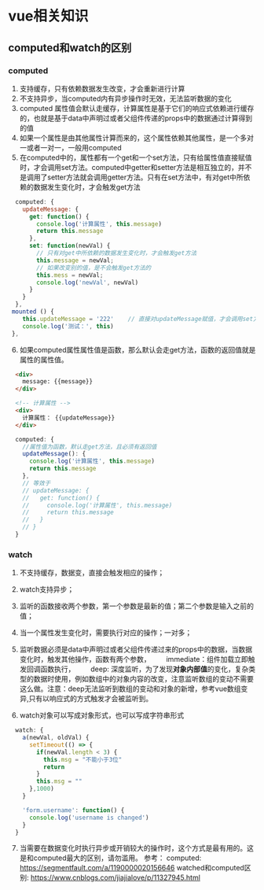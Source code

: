 # vue相关知识
## computed和watch的区别
### computed
1. 支持缓存，只有依赖数据发生改变，才会重新进行计算  
2. 不支持异步，当computed内有异步操作时无效，无法监听数据的变化  
3. computed 属性值会默认走缓存，计算属性是基于它们的响应式依赖进行缓存的，也就是基于data中声明过或者父组件传递的props中的数据通过计算得到的值    
4. 如果一个属性是由其他属性计算而来的，这个属性依赖其他属性，是一个多对一或者一对一，一般用computed  
5. 在computed中的，属性都有一个get和一个set方法，只有给属性值直接赋值时，才会调用set方法。computed中getter和setter方法是相互独立的，并不是调用了setter方法就会调用getter方法。只有在set方法中，有对get中所依赖的数据发生变化时，才会触发get方法
```js
  computed: {
    updateMessage: {
      get: function() {
        console.log('计算属性', this.message)
        return this.message
      },
      set: function(newVal) {
        // 只有对get中所依赖的数据发生变化时，才会触发get方法
        this.message = newVal;
        // 如果改变别的值，是不会触发get方法的   
        this.mess = newVal;
        console.log('newVal', newVal)
      }
    }
  },
 mounted () {
    this.updateMessage = '222'    // 直接对updateMessage赋值，才会调用set方法
    console.log('测试：', this)
 },
```
6. 如果computed属性属性值是函数，那么默认会走get方法，函数的返回值就是属性的属性值。  
```html
  <div>
    message: {{message}}
  </div>

  <!-- 计算属性 -->
  <div>
    计算属性： {{updateMessage}}
  </div>
```
```js
  computed: {
    //属性值为函数，默认走get方法，且必须有返回值
    updateMessage(): {
      console.log('计算属性', this.message)
      return this.message
    },
    // 等效于
    // updateMessage: {
    //   get: function() {
    //     console.log('计算属性', this.message)
    //     return this.message
    //   }
    // }
  }
```
### watch
1. 不支持缓存，数据变，直接会触发相应的操作；
2. watch支持异步；
3. 监听的函数接收两个参数，第一个参数是最新的值；第二个参数是输入之前的值；
4. 当一个属性发生变化时，需要执行对应的操作；一对多；
5. 监听数据必须是data中声明过或者父组件传递过来的props中的数据，当数据变化时，触发其他操作，函数有两个参数，
　　immediate：组件加载立即触发回调函数执行，
　　deep: 深度监听，为了发现**对象内部值**的变化，复杂类型的数据时使用，例如数组中的对象内容的改变，注意监听数组的变动不需要这么做。注意：deep无法监听到数组的变动和对象的新增，参考vue数组变异,只有以响应式的方式触发才会被监听到。

6. watch对象可以写成对象形式，也可以写成字符串形式
```js
  watch: {
    a(newVal, oldVal) {
      setTimeout(() => {
        if(newVal.length < 3) {
          this.msg = "不能小于3位"
          return 
        }
        this.msg = ""
      },1000)
    }

    'form.username': function() {
      console.log('username is changed')
    }
  }
```
7. 当需要在数据变化时执行异步或开销较大的操作时，这个方式是最有用的。这是和computed最大的区别，请勿滥用。
参考：
computed: https://segmentfault.com/a/1190000020156646
watched和computed区别: https://www.cnblogs.com/jiajialove/p/11327945.html